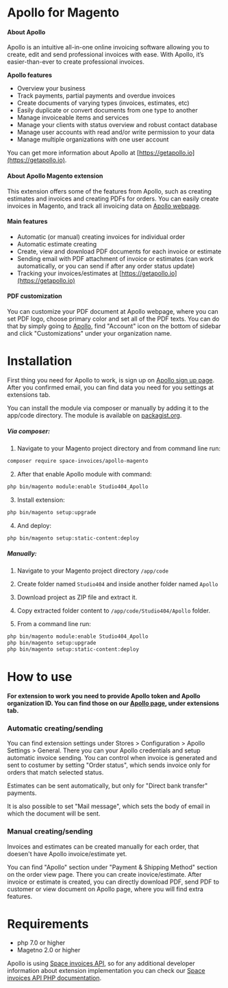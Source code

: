 # Apollo for Magento

#### About Apollo
Apollo is an intuitive all-in-one online invoicing software allowing you to create, edit and send professional invoices with ease. With Apollo, it’s easier-than-ever to create professional invoices.

**Apollo features**
- Overview your business
- Track payments, partial payments and overdue invoices
- Create documents of varying types (invoices, estimates, etc)
- Easily duplicate or convert documents from one type to another
- Manage invoiceable items and services
- Manage your clients with status overview and robust contact database
- Manage user accounts with read and/or write permission to your data
- Manage multiple organizations with one user account

You can get more information about Apollo at [https://getapollo.io](https://getapollo.io).

#### About Apollo Magento extension

This extension offers some of the features from Apollo, such as creating estimates and invoices and creating PDFs for orders.
You can easily create invoices in Magento, and track all invoicing data on [Apollo webpage](https://getapollo.io).

#### Main features
- Automatic (or manual) creating invoices for individual order
- Automatic estimate creating
- Create, view and download PDF documents for each invoice or estimate
- Sending email with PDF attachment of invoice or estimates (can work automatically, or you can send if after any order status update)
- Tracking your invoices/estimates at [https://getapollo.io](https://getapollo.io)

#### PDF customization

You can customize your PDF document at Apollo webpage, where you can set PDF logo, choose primary color and set all of the PDF texts.
You can do that by simply going to [Apollo](https://getapollo.io), find "Account" icon on the bottom of sidebar and click "Customizations" under your organization name.

# Installation

First thing you need for Apollo to work, is sign up on [Apollo sign up page](https://getapollo.io/signup). After you confirmed email, you can find data you need for you settings at extensions tab.

You can install the module via composer or manually by adding it to the app/code directory. The module is available on [packagist.org](https://packagist.org/packages/space-invoices/apollo-magento).

##### Via composer:

1. Navigate to your Magento project directory and from command line run:

``` bash
composer require space-invoices/apollo-magento
```
2. After that enable Apollo module with command:

``` bash
php bin/magento module:enable Studio404_Apollo
```

3. Install extension:

``` bash
php bin/magento setup:upgrade
```
4. And deploy:

``` bash
php bin/magento setup:static-content:deploy
```

##### Manually:

1. Navigate to your Magento project directory `/app/code`

2. Create folder named `Studio404` and inside another folder named `Apollo`

3. Download project as ZIP file and extract it.

4. Copy extracted folder content to `/app/code/Studio404/Apollo` folder.

5. From a command line run:

``` bash
php bin/magento module:enable Studio404_Apollo
php bin/magento setup:upgrade
php bin/magento setup:static-content:deploy
```
# How to use

**For extension to work you need to provide Apollo token and Apollo organization ID. You can find those on our [Apollo page](https://getapollo.io), under extensions tab.**

### Automatic creating/sending

You can find extension settings under Stores > Configuration > Apollo Settings > General.
There you can your Apollo credentials and setup automatic invoice sending. You can control when invoice is generated and sent to costumer by setting "Order status", which sends invoice only for orders that match selected status.

Estimates can be sent automatically, but only for "Direct bank transfer" payments.

It is also possible to set "Mail message", which sets the body of email in which the document will be sent.

### Manual creating/sending

Invoices and estimates can be created manually for each order, that doesen't have Apollo invoice/estimate yet.

You can find "Apollo" section under "Payment & Shipping Method" section on the order view page. There you can create inovice/estimate.
After invoice or estimate is created, you can directly download PDF, send PDF to customer or view document on Apollo page, where you will find extra features.

# Requirements

* php 7.0 or higher
* Magetno 2.0 or higher


Apollo is using [Space invoices API](https://spaceinvoices.com/page/home), so for any additional developer information about extension implementation you can check our [Space invoices API PHP documentation](https://docs.spaceinvoices.com/?php).
